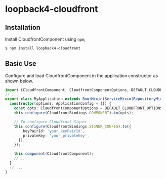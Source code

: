 # loopback4-cloudfront

## Installation

Install CloudfrontComponent using `npm`;

```sh
$ npm install loopback4-cloudfront
```

## Basic Use

Configure and load CloudfrontComponent in the application constructor
as shown below.

```ts
import {CloudfrontComponent, CloudfrontComponentOptions, DEFAULT_CLOUDFRONT_OPTIONS} from 'loopback4-cloudfront';
// ...
export class MyApplication extends BootMixin(ServiceMixin(RepositoryMixin(RestApplication))) {
  constructor(options: ApplicationConfig = {}) {
    const opts: CloudfrontComponentOptions = DEFAULT_CLOUDFRONT_OPTIONS;
    this.configure(CloudfrontBindings.COMPONENT).to(opts);

    // To configure Cloudfront Signer
    this.configure(CloudfrontBindings.SIGNER_CONFIG).to({
        keyPairId: 'your_keyPairId',
        privateKey: 'your_privateKey',
      });
    });

    this.component(CloudfrontComponent);
    // ...
  }
  // ...
}
```
